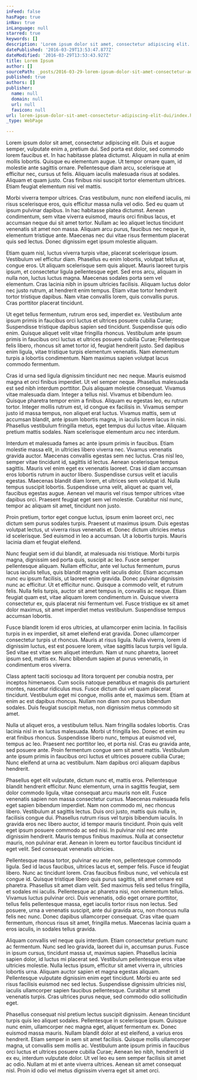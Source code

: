 ```yaml
---
inFeed: false
hasPage: true
inNav: true
inLanguage: null
starred: true
keywords: []
description: 'Lorem ipsum dolor sit amet, consectetur adipiscing elit. Duis et augue semper, vulputate enim a, pretium dui. Sed porta est dolor, sed commodo lorem faucibus et. In hac habitasse platea dictumst. Aliquam in nulla at enim mollis lobortis. Quisque eu elementum augue. Ut tempor ornare quam, id molestie ante sagittis ornare. Pellentesque diam arcu, scelerisque at efficitur nec, cursus ut felis. Aliquam iaculis malesuada risus at sodales. Aliquam et quam justo. Cras finibus nisi suscipit tortor elementum ultrices. Etiam feugiat elementum nisi vel mattis.'
datePublished: '2016-03-29T13:53:47.877Z'
dateModified: '2016-03-29T13:53:43.927Z'
title: Lorem Ipsum
author: []
sourcePath: _posts/2016-03-29-lorem-ipsum-dolor-sit-amet-consectetur-adipiscing-elit-dui.md
published: true
authors: []
publisher:
  name: null
  domain: null
  url: null
  favicon: null
url: lorem-ipsum-dolor-sit-amet-consectetur-adipiscing-elit-dui/index.html
_type: WebPage

---
```

Lorem ipsum dolor sit amet, consectetur adipiscing elit. Duis et augue semper, vulputate enim a, pretium dui. Sed porta est dolor, sed commodo lorem faucibus et. In hac habitasse platea dictumst. Aliquam in nulla at enim mollis lobortis. Quisque eu elementum augue. Ut tempor ornare quam, id molestie ante sagittis ornare. Pellentesque diam arcu, scelerisque at efficitur nec, cursus ut felis. Aliquam iaculis malesuada risus at sodales. Aliquam et quam justo. Cras finibus nisi suscipit tortor elementum ultrices. Etiam feugiat elementum nisi vel mattis.

Morbi viverra tempor ultrices. Cras vestibulum, nunc non eleifend iaculis, mi risus scelerisque eros, quis efficitur massa nulla vel odio. Sed eu quam ut ipsum pulvinar dapibus. In hac habitasse platea dictumst. Aenean condimentum, sem vitae viverra euismod, mauris orci finibus lacus, et accumsan neque dui sit amet tortor. Nullam ac leo aliquet lectus tincidunt venenatis sit amet non massa. Aliquam arcu purus, faucibus nec neque in, elementum tristique ante. Maecenas nec dui vitae risus fermentum placerat quis sed lectus. Donec dignissim eget ipsum molestie aliquam.

Etiam quam nisl, luctus viverra turpis vitae, placerat scelerisque ipsum. Vestibulum vel efficitur diam. Phasellus eu enim lobortis, volutpat tellus at, congue eros. Ut aliquam scelerisque sem quis aliquet. Mauris laoreet turpis ipsum, et consectetur ligula pellentesque eget. Sed eros arcu, aliquam in nulla non, luctus luctus magna. Maecenas sodales porta sem vel elementum. Cras lacinia nibh in ipsum ultricies facilisis. Aliquam luctus dolor nec justo rutrum, at hendrerit enim tempus. Etiam vitae tortor hendrerit tortor tristique dapibus. Nam vitae convallis lorem, quis convallis purus. Cras porttitor placerat tincidunt.

Ut eget tellus fermentum, rutrum eros sed, imperdiet ex. Vestibulum ante ipsum primis in faucibus orci luctus et ultrices posuere cubilia Curae; Suspendisse tristique dapibus sapien sed tincidunt. Suspendisse quis odio enim. Quisque aliquet velit vitae fringilla rhoncus. Vestibulum ante ipsum primis in faucibus orci luctus et ultrices posuere cubilia Curae; Pellentesque felis libero, rhoncus sit amet tortor id, feugiat hendrerit justo. Sed dapibus enim ligula, vitae tristique turpis elementum venenatis. Nam elementum turpis a lobortis condimentum. Nam maximus sapien volutpat lacus commodo fermentum.

Cras id urna sed ligula dignissim tincidunt nec nec neque. Mauris euismod magna et orci finibus imperdiet. Ut vel semper neque. Phasellus malesuada est sed nibh interdum porttitor. Duis aliquam molestie consequat. Vivamus vitae malesuada diam. Integer a tellus nisl. Vivamus et bibendum leo. Quisque pharetra tempor enim a finibus. Aliquam eu egestas leo, eu rutrum tortor. Integer mollis rutrum est, id congue ex facilisis in. Vivamus semper justo id massa tempus, non aliquet erat luctus. Vivamus mattis, sem ut accumsan blandit, ante ipsum lobortis magna, in iaculis lorem lacus in nisi. Phasellus vestibulum fringilla metus, eget tempus dui luctus vitae. Aliquam pretium mattis sodales. Nam scelerisque elementum arcu nec interdum.

Interdum et malesuada fames ac ante ipsum primis in faucibus. Etiam molestie massa elit, in ultricies libero viverra nec. Vivamus venenatis gravida auctor. Maecenas convallis egestas sem nec luctus. Cras nisl leo, semper vitae tincidunt id, sagittis id lectus. Aenean scelerisque tempus sagittis. Mauris vel enim eget ex venenatis laoreet. Cras id diam accumsan eros lobortis rutrum in auctor libero. Suspendisse cursus velit et iaculis egestas. Maecenas blandit diam lorem, et ultrices sem volutpat id. Nulla tempus suscipit lobortis. Suspendisse urna velit, aliquet ac quam vel, faucibus egestas augue. Aenean vel mauris vel risus tempor ultrices vitae dapibus orci. Praesent feugiat eget sem vel molestie. Curabitur nisl nunc, tempor ac aliquam sit amet, tincidunt non justo.

Proin pretium, tortor eget congue luctus, ipsum enim laoreet orci, nec dictum sem purus sodales turpis. Praesent ut maximus ipsum. Duis egestas volutpat lectus, ut viverra risus venenatis et. Donec dictum ultricies metus id scelerisque. Sed euismod in leo a accumsan. Ut a lobortis turpis. Mauris lacinia diam et feugiat eleifend.

Nunc feugiat sem id dui blandit, at malesuada nisi tristique. Morbi turpis magna, dignissim sed porta quis, suscipit ac leo. Fusce semper pellentesque aliquam. Nullam efficitur, ante vel luctus fermentum, purus lacus iaculis tellus, quis blandit magna velit iaculis dolor. Etiam accumsan nunc eu ipsum facilisis, ut laoreet enim gravida. Donec pulvinar dignissim nunc ac efficitur. Ut et efficitur nunc. Quisque a commodo velit, et rutrum felis. Nulla felis turpis, auctor sit amet tempus in, convallis ac neque. Etiam feugiat quam est, vitae aliquam lorem condimentum in. Quisque viverra consectetur ex, quis placerat nisi fermentum vel. Fusce tristique ex sit amet dolor maximus, sit amet imperdiet metus vestibulum. Suspendisse tempus accumsan lobortis.

Fusce blandit lorem id eros ultricies, at ullamcorper enim lacinia. In facilisis turpis in ex imperdiet, sit amet eleifend erat gravida. Donec ullamcorper consectetur turpis ut rhoncus. Mauris at risus ligula. Nulla viverra, lorem id dignissim luctus, est est posuere lorem, vitae sagittis lacus turpis vel ligula. Sed vitae est vitae sem aliquet interdum. Nam ut nunc pharetra, laoreet ipsum sed, mattis ex. Nunc bibendum sapien at purus venenatis, in condimentum eros viverra.

Class aptent taciti sociosqu ad litora torquent per conubia nostra, per inceptos himenaeos. Cum sociis natoque penatibus et magnis dis parturient montes, nascetur ridiculus mus. Fusce dictum dui vel quam placerat tincidunt. Vestibulum eget mi congue, mollis ante et, maximus sem. Etiam at enim ac est dapibus rhoncus. Nullam non diam non purus bibendum sodales. Duis feugiat suscipit metus, non dignissim metus commodo sit amet.

Nulla ut aliquet eros, a vestibulum tellus. Nam fringilla sodales lobortis. Cras lacinia nisl in ex luctus malesuada. Morbi ut fringilla leo. Donec et enim eu erat finibus rhoncus. Suspendisse libero nunc, tempus at euismod vel, tempus ac leo. Praesent nec porttitor leo, et porta nisl. Cras eu gravida ante, sed posuere ante. Proin fermentum congue sem sit amet mattis. Vestibulum ante ipsum primis in faucibus orci luctus et ultrices posuere cubilia Curae; Nunc eleifend at urna ac vestibulum. Nam dapibus orci aliquam dapibus hendrerit.

Phasellus eget elit vulputate, dictum nunc et, mattis eros. Pellentesque blandit hendrerit efficitur. Nunc elementum, urna in sagittis feugiat, sem dolor commodo ligula, vitae consequat arcu mauris non elit. Fusce venenatis sapien non massa consectetur cursus. Maecenas malesuada felis eget sapien bibendum imperdiet. Nam non commodo mi, nec rhoncus libero. Vestibulum at sagittis lectus. Duis orci justo, mattis quis nulla in, facilisis congue dui. Phasellus rutrum risus vel turpis bibendum iaculis. In gravida eros nec libero auctor, id tempor mauris tincidunt. Proin quis velit eget ipsum posuere commodo ac sed nisi. In pulvinar nisl nec ante dignissim hendrerit. Mauris tempus finibus maximus. Nulla at consectetur mauris, non pulvinar erat. Aenean in lorem eu tortor faucibus tincidunt id eget velit. Sed consequat venenatis ultricies.

Pellentesque massa tortor, pulvinar eu ante non, pellentesque commodo ligula. Sed id lacus faucibus, ultrices lacus et, semper felis. Fusce id feugiat libero. Nunc ac tincidunt lorem. Cras faucibus finibus nunc, vel vehicula est congue id. Quisque tristique libero quis purus sagittis, sit amet ornare est pharetra. Phasellus sit amet diam velit. Sed maximus felis sed tellus fringilla, et sodales mi iaculis. Pellentesque ac pharetra nisi, non elementum tellus. Vivamus luctus pulvinar orci. Duis venenatis, odio eget ornare porttitor, tellus felis pellentesque massa, eget iaculis tortor risus non lectus. Sed posuere, urna a venenatis suscipit, ante dui gravida arcu, non rhoncus nulla felis nec nunc. Donec dapibus ullamcorper consequat. Cras vitae quam fermentum, rhoncus risus sit amet, fringilla metus. Maecenas lacinia quam a eros iaculis, in sodales tellus gravida.

Aliquam convallis vel neque quis interdum. Etiam consectetur pretium nunc ac fermentum. Nunc sed leo gravida, laoreet dui in, accumsan purus. Fusce in ipsum cursus, tincidunt massa ut, maximus sapien. Phasellus lacinia sapien dolor, id luctus mi placerat sed. Vestibulum pellentesque eros vitae ultricies molestie. Nulla lectus ipsum, efficitur sit amet viverra in, ultricies lobortis urna. Aliquam auctor sapien et magna egestas aliquam. Pellentesque vulputate dignissim enim eget tincidunt. Morbi eu ante sed risus facilisis euismod nec sed lectus. Suspendisse dignissim ultricies nisl, iaculis ullamcorper sapien faucibus pellentesque. Curabitur sit amet venenatis turpis. Cras ultrices purus neque, sed commodo odio sollicitudin eget.

Phasellus consequat nisl pretium lectus suscipit dignissim. Aenean tincidunt turpis quis leo aliquet sodales. Pellentesque in scelerisque ipsum. Quisque nunc enim, ullamcorper nec magna eget, aliquet fermentum ex. Donec euismod massa mauris. Nullam blandit dolor at est eleifend, a varius eros hendrerit. Etiam semper in sem sit amet facilisis. Quisque mollis ullamcorper magna, ut convallis sem mollis ac. Vestibulum ante ipsum primis in faucibus orci luctus et ultrices posuere cubilia Curae; Aenean leo nibh, hendrerit id ex eu, interdum vulputate dolor. Ut vel leo eu sem semper facilisis sit amet ac odio. Nullam at mi et ante viverra ultrices. Aenean sit amet consequat nisl. Proin id odio vel metus dignissim viverra eget sit amet orci.